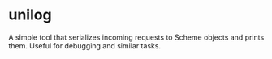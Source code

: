 # unilog

A simple tool that serializes incoming requests to Scheme objects and prints them. Useful for debugging and similar tasks.
